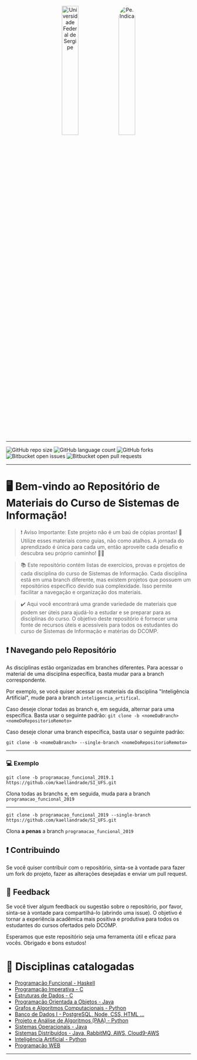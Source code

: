 <p align="center">
  <img src="https://th.bing.com/th/id/R.0063bd4673d6be8fac1c2a927b48626d?rik=XFXIBP3%2fzoDGeQ&riu=http%3a%2f%2finct.info%2fpt%2fimages%2finstituicao%2fufs.png&ehk=3z4Ja%2bMOAw1%2fqjSM4KknkiSaRCrQRcL%2bnHXe%2fQWMAEc%3d&risl=&pid=ImgRaw&r=0" alt="Universidade Federal de Sergipe" width="30%" title="Universidade federal de Sergipe">
  <img src="https://avatars0.githubusercontent.com/u/26286260?s=400&v=4" alt="PetIndica" width="30%" style="border-radius:50%;" title="Departamento de Computação">
</p>

---

![GitHub repo size](https://img.shields.io/github/repo-size/kaellandrade/SI_UFS?style=for-the-badge)
![GitHub language count](https://img.shields.io/github/languages/count/kaellandrade/SI_UFS?style=for-the-badge)
![GitHub forks](https://img.shields.io/github/forks/kaellandrade/SI_UFS?style=for-the-badge)
![Bitbucket open issues](https://img.shields.io/bitbucket/issues/kaellandrade/SI_UFS?style=for-the-badge)
![Bitbucket open pull requests](https://img.shields.io/bitbucket/pr-raw/kaellandrade/SI_UFS?style=for-the-badge)

---

# 🖥️ Bem-vindo ao Repositório de Materiais do Curso de Sistemas de Informação!

> :exclamation: Aviso Importante: Este projeto não é um baú de cópias prontas! 🧐 Utilize esses materiais como guias, não como atalhos. A jornada do aprendizado é única para cada um, então aproveite cada desafio e descubra seu próprio caminho! 🚀✨

> :books: Este repositório contém listas de exercícios, provas e projetos de cada disciplina do curso de Sistemas de Informação. Cada disciplina está em uma branch diferente, mas existem projetos que possuem um repositórios específico devido sua complexidade. Isso permite facilitar a navegação e organização dos materiais.

> :heavy_check_mark: Aqui você encontrará uma grande variedade de materiais que podem ser úteis para ajudá-lo a estudar e se preparar para as disciplinas do curso. O objetivo deste repositório é fornecer uma fonte de recursos úteis e acessíveis para todos os estudantes do curso de Sistemas de Informação e matérias do DCOMP.

## :exclamation: Navegando pelo Repositório

As disciplinas estão organizadas em branches diferentes. Para acessar o material de uma disciplina específica, basta mudar para a branch correspondente.

Por exemplo, se você quiser acessar os materiais da disciplina "Inteligência Artificial", mude para a branch `inteligencia_artifical`.

Caso deseje clonar todas as branch e, em seguida, alternar para uma específica. Basta usar o seguinte padrão: `git clone -b <nomeDaBranch> <nomeDoRepositorioRemoto>`

Caso deseje clonar uma branch específica, basta usar o seguinte padrão:

`git clone -b <nomeDaBranch> --single-branch <nomeDoRepositorioRemoto>`

---

### 💻 Exemplo

`git clone -b programacao_funcional_2019.1 https://github.com/kaellandrade/SI_UFS.git`

Clona todas as branchs e, em seguida, muda para a branch `programacao_funcional_2019`

---

`git clone -b programacao_funcional_2019 --single-branch https://github.com/kaellandrade/SI_UFS.git`

Clona **a penas** a branch `programacao_funcional_2019`

## :exclamation: Contribuindo

Se você quiser contribuir com o repositório, sinta-se à vontade para fazer um fork do projeto, fazer as alterações desejadas e enviar um pull request.

## :arrows_counterclockwise: Feedback

Se você tiver algum feedback ou sugestão sobre o repositório, por favor, sinta-se à vontade para compartilhá-lo (abrindo uma issue). O objetivo é tornar a experiência acadêmica mais positiva e produtiva para todos os estudantes do cursos ofertados pelo DCOMP.

Esperamos que este repositório seja uma ferramenta útil e eficaz para vocês. Obrigado e bons estudos!

# :ledger: Disciplinas catalogadas

- [Programação Funcional - Haskell](https://github.com/kaellandrade/SI_UFS/tree/programacao_funcional_2019.1)
- [Programação Imperativa - C](https://github.com/kaellandrade/SI_UFS/tree/programacao_imperativa_2019.2)
- [Estruturas de Dados - C](https://github.com/kaellandrade/SI_UFS/tree/estruturas_de_dados_2020.1)
- [Programação Orientada a Objetos - Java](https://github.com/kaellandrade/SI_UFS/tree/poo_2020.1)
- [Grafos e Algoritmos Computacionais - Python](https://github.com/kaellandrade/SI_UFS/tree/grafos-algoritmos)
- [Banco de Dados I - PostgreSQL, Node, CSS, HTML ...](https://github.com/kaellandrade/SI_UFS/tree/banco_de_dados)
- [Projeto e Análise de Algoritmos (PAA) - Python](https://github.com/kaellandrade/SI_UFS/tree/PAA)
- [Sistemas Operacionais - Java](https://github.com/kaellandrade/SI_UFS/tree/sistemasOperacioanais)
- [Sistemas Distribuídos - Java, RabbitMQ, AWS, Cloud9-AWS](https://github.com/kaellandrade/SI_UFS/tree/sistemas-distribuidos)
- [Inteligência Artificial - Python](https://github.com/kaellandrade/SI_UFS/tree/inteligencia_artifical)
- [Programação WEB](https://github.com/kaellandrade/programacao-web)
---